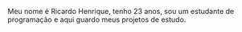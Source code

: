 Meu nome é Ricardo Henrique, tenho 23 anos, sou um estudante de programação e aqui guardo meus projetos de estudo.
